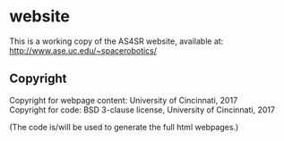 # website

This is a working copy of the AS4SR website, available at:
http://www.ase.uc.edu/~spacerobotics/

## Copyright
Copyright for webpage content: University of Cincinnati, 2017  
Copyright for code: BSD 3-clause license, University of Cincinnati, 2017

(The code is/will be used to generate the full html webpages.)
